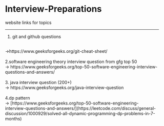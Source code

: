 # Interview-Preparations
website links for topics
<br>
_________________________________________

1. git and github questions

<br>
->https://www.geeksforgeeks.org/git-cheat-sheet/

<br>
<br>
2.software engineering theory interview question from gfg top 50

<br>
-> https://www.geeksforgeeks.org/top-50-software-engineering-interview-questions-and-answers/

<br>
<br>
3. java interview question (200+)

<br>
-> https://www.geeksforgeeks.org/java-interview-question

<br>

<br>
4.dp pattern

<br>
-> [https://www.geeksforgeeks.org/top-50-software-engineering-interview-questions-and-answers/](https://leetcode.com/discuss/general-discussion/1000929/solved-all-dynamic-programming-dp-problems-in-7-months)

<br>
<br>


